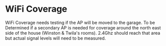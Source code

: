 # WiFi Coverage

WiFi Coverage needs testing if the AP will be moved to the garage. To be Determined if a secondary AP is needed for coverage around the north east side of the house (Winston & Twila's rooms). 2.4Ghz should reach that area but actual signal levels will need to be measured.